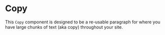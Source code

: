 # Copy

This `Copy` component is designed to be a re-usable paragraph for where you have large chunks of text (aka copy) throughout your site.
